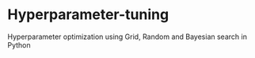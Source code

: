 # Hyperparameter-tuning
 Hyperparameter optimization using Grid, Random and Bayesian search in Python

